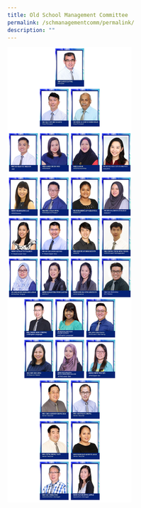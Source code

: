 ```yaml
---
title: Old School Management Committee
permalink: /schmanagementcomm/permalink/
description: ""
---
```

![](/images/smc_2023b.jpg)